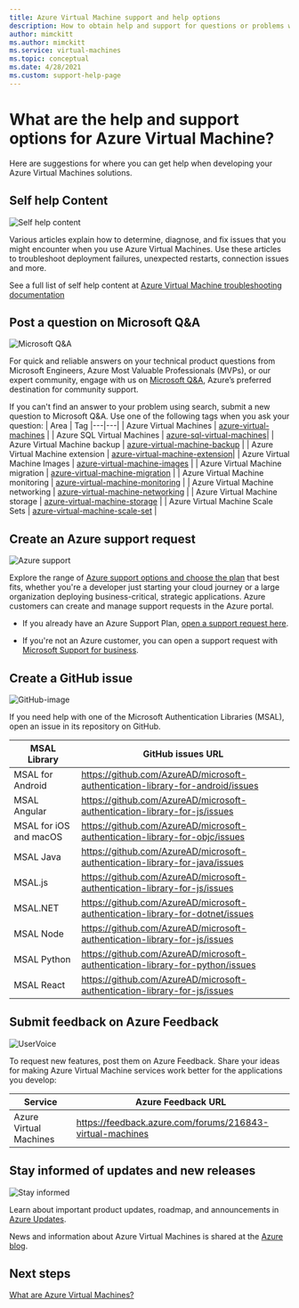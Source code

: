 ```yaml
---
title: Azure Virtual Machine support and help options 
description: How to obtain help and support for questions or problems when you create solutions using Azure Virtual Machines. 
author: mimckitt
ms.author: mimckitt
ms.service: virtual-machines
ms.topic: conceptual
ms.date: 4/28/2021
ms.custom: support-help-page
---
```


# What are the help and support options for Azure Virtual Machine?

Here are suggestions for where you can get help when developing your Azure Virtual Machines solutions.

## Self help Content
<div class='icon is-large'>
    <img alt='Self help content' src='https://docs.microsoft.com/media//common/i_article.svg'>
</div>

Various articles explain how to determine, diagnose, and fix issues that you might encounter when you use Azure Virtual Machines. Use these articles to troubleshoot deployment failures, unexpected restarts, connection issues and more. 

See a full list of self help content at [Azure Virtual Machine troubleshooting documentation](https://docs.microsoft.com/troubleshoot/azure/virtual-machines/welcome-virtual-machines)


## Post a question on Microsoft Q&A

<div class='icon is-large'>
    <img alt='Microsoft Q&A' src='../active-directory/develop/media/common/question-mark-icon.png'>
</div>   

For quick and reliable answers on your technical product questions from Microsoft Engineers, Azure Most Valuable Professionals (MVPs), or our expert community, engage with us on [Microsoft Q&A](/answers/products/azure), Azure’s preferred destination for community support. 

If you can't find an answer to your problem using search, submit a new question to Microsoft Q&A. Use one of the following tags when you ask your question:
| Area | Tag
|---|---|
| Azure Virtual Machines | [azure-virtual-machines](/answers/topics/azure-virtual-machines.html) | 
| Azure SQL Virtual Machines | [azure-sql-virtual-machines](/answers/topics/azure-sql-virtual-machines.html)| 
| Azure Virtual Machine backup | [azure-virtual-machine-backup](/answers/topics/azure-virtual-machine-backup.html) | 
| Azure Virtual Machine extension | [azure-virtual-machine-extension](/answers/topics/azure-virtual-machine-extension.html)| 
| Azure Virtual Machine Images | [azure-virtual-machine-images](/answers/topics/azure-virtual-machine-images.html) | 
| Azure Virtual Machine migration | [azure-virtual-machine-migration](/answers/topics/azure-virtual-machine-migration.html) | 
| Azure Virtual Machine monitoring | [azure-virtual-machine-monitoring](/answers/topics/azure-virtual-machine-monitoring.html) |
| Azure Virtual Machine networking | [azure-virtual-machine-networking](/answers/topics/azure-virtual-machine-networking.html) | 
| Azure Virtual Machine storage | [azure-virtual-machine-storage](/answers/topics/azure-virtual-machine-storage.html) | 
| Azure Virtual Machine Scale Sets | [azure-virtual-machine-scale-set](/answers/topics/azure-virtual-machine-scale-set.html) | 

## Create an Azure support request

<div class='icon is-large'>
    <img alt='Azure support' src='https://docs.microsoft.com/media/logos/logo_azure.svg'>
</div>

Explore the range of [Azure support options and choose the plan](https://azure.microsoft.com/support/plans) that best fits, whether you're a developer just starting your cloud journey or a large organization deploying business-critical, strategic applications. Azure customers can create and manage support requests in the Azure portal.

- If you already have an Azure Support Plan, [open a support request here](https://portal.azure.com/#blade/Microsoft_Azure_Support/HelpAndSupportBlade/newsupportrequest).

- If you're not an Azure customer, you can open a support request with [Microsoft Support for business](https://support.serviceshub.microsoft.com/supportforbusiness).


## Create a GitHub issue

<div class='icon is-large'>
    <img alt='GitHub-image' src='../active-directory/develop/media/common/github.svg'>
</div>

If you need help with one of the Microsoft Authentication Libraries (MSAL), open an issue in its repository on GitHub.

| MSAL Library | GitHub issues URL|
| --- | --- |
| MSAL for Android | https://github.com/AzureAD/microsoft-authentication-library-for-android/issues |
| MSAL Angular | https://github.com/AzureAD/microsoft-authentication-library-for-js/issues |
| MSAL for iOS and macOS| https://github.com/AzureAD/microsoft-authentication-library-for-objc/issues |
| MSAL Java | https://github.com/AzureAD/microsoft-authentication-library-for-java/issues |
| MSAL.js | https://github.com/AzureAD/microsoft-authentication-library-for-js/issues |
|MSAL.NET| https://github.com/AzureAD/microsoft-authentication-library-for-dotnet/issues |
| MSAL Node | https://github.com/AzureAD/microsoft-authentication-library-for-js/issues |
| MSAL Python | https://github.com/AzureAD/microsoft-authentication-library-for-python/issues |
| MSAL React | https://github.com/AzureAD/microsoft-authentication-library-for-js/issues |


## Submit feedback on Azure Feedback

<div class='icon is-large'>
    <img alt='UserVoice' src='https://docs.microsoft.com/media/logos/logo-uservoice.svg'>
</div>

To request new features, post them on Azure Feedback. Share your ideas for making Azure Virtual Machine services work better for the applications you develop:

| Service                       | Azure Feedback URL |
|-------------------------------|---------------|
| Azure Virtual Machines  | https://feedback.azure.com/forums/216843-virtual-machines 

## Stay informed of updates and new releases

<div class='icon is-large'>
    <img alt='Stay informed' src='https://docs.microsoft.com/media/common/i_blog.svg'>
</div>

Learn about important product updates, roadmap, and announcements in [Azure Updates](https://azure.microsoft.com/updates/?category=compute).

News and information about Azure Virtual Machines is shared at the [Azure blog](https://azure.microsoft.com/blog/topics/virtual-machines/).


## Next steps

[What are Azure Virtual Machines?](./linux/overview.md)
